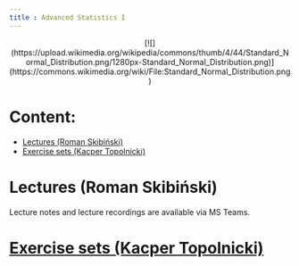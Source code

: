 ```yaml
---
title : Advanced Statistics I
---
```


<center>
[![](https://upload.wikimedia.org/wikipedia/commons/thumb/4/44/Standard_Normal_Distribution.png/1280px-Standard_Normal_Distribution.png)](https://commons.wikimedia.org/wiki/File:Standard_Normal_Distribution.png)
</center>



# Content:

* [Lectures (Roman Skibiński)](#lectures-roman-skibiński)
* [Exercise sets (Kacper Topolnicki)](./00en.html)



# Lectures (Roman Skibiński)

Lecture notes and lecture recordings are available 
via MS Teams.


# [Exercise sets (Kacper Topolnicki)](./00en.html)


